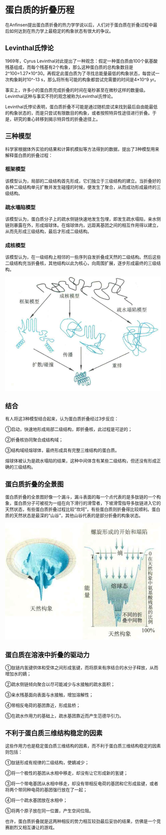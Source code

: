 # 蛋白质的折叠历程

在Anfinsen提出蛋白质折叠的热力学学说以后，人们对于蛋白质在折叠过程中最后如何达到在热力学上最稳定的构象状态有很大的争议。

## Levinthal氏悖论

1969年，Cyrus Levinthal对此提出了一种观念：假定一种蛋白质由100个氨基酸残基组成，而每个残基有2个构象，那么这种蛋白质的总构象数目是2^100=1.27×10^30。再假定此蛋白质为了寻找总能量最低的构象状态，每尝试一次构象耗时10^-13 s，那么将所有可能的构象都尝试完需要的时间是4×10^9 yr。

事实上，许多小的蛋白质完成折叠的时间在毫秒甚至在微秒这样的数量级。Levinthal这种与事实不符的观念被称为Levinthal氏悖论。

Levinthal氏悖论表明，蛋白质折叠不可能是通过随机尝试来找到最后自由能最低的构象状态的，而是只尝试有限数目的构象，或者按照特异性途径进行折叠。于是，研究的重心转移到揭示特异性的折叠途径上。

## 三种模型

科学家根据体外实验的结果和计算机模拟等方法得到的数据，提出了3种模型用来解释蛋白质的折叠过程：

### 框架模型

该模型认为，局部的二级结构首先形成，它们独立于三级结构的建立。当折叠好的各种二级结构单元扩散并发生碰撞的时候，便发生了聚合，从而成功形成最终的三级结构。

### 疏水塌陷模型

该模型认为，蛋白质分子上的疏水侧链快速地发生包埋，即发生疏水塌陷，亲水侧链则暴露在外，形成熔球体。在熔球体内，远距离基团之间的相互作用得以建立，从而先形成三级结构，最后才形成二级结构。

### 成核模型

该模型认为，在一级结构上相邻的一些序列自发折叠成天然的二级结构。然后这些二级结构充当折叠核，其他结构以此为核心，向周围扩展，逐步形成最终的三级结构。

![](2.1.png)

## 结合

有人将这3种模型结合起来，认为蛋白质折叠经过3步反应：

①启动，快速地形成局部二级结构，即折叠核，此过程是可逆的；

②折叠核协同聚合成结构域；

③结构域经熔球体，最终形成具有完整三维结构的蛋白质。

熔球体被认为是疏水塌陷的结果，这种中间体含有某些二级结构，但还没有形成正确的三级结构。

## 蛋白质折叠的全景图

蛋白质折叠的全景图好像一个漏斗，漏斗表面的每一个点代表的是多肽链的一个构象，蛋白质分子可被视为一组在向下滑行的滑雪者，下坡滑雪指导多肽链进入它的天然状态，有些蛋白质折叠过程比较“坎坷”，有些蛋白质则折叠得比较顺利。蛋白质的天然状态是最深的“山谷”，其他山谷代表的是部分折叠的构象状态。

![](2.2.png)

## 蛋白质在溶液中折叠的驱动力

①肽链内氢键供体和受体之间形成氢键，而将原来有序结合的水分子释放，从而增加水的嫡；

②疏水侧链倾向聚合以尽可能减少与水接触的疏水面积；

③亲水残基面向表面与水接触，增加溶解性；

④带相反电荷的基团靠近，形成盐桥；

⑤在疏水作用力的基础上，疏水基团靠近而产生范德华引力。

## 不利于蛋白质三维结构稳定的因素

这些作用力也是稳定蛋白质三维结构的因素，而不利于蛋白质三维结构稳定的因素则包括：

①肽链形成有规律的二级结构，使嫡减少；

②将一个极性的基团从水相中移走，却没有让它形成新的氢键；

③将一个带电基团从水相中移走，却没有带相反电荷的基团和它形成盐键，或者将两个带同种电荷的基团强行放在了一起；

④将一个疏水基团放在水相中；

⑤将两个原子放在同一位置，产生空间位阻。

也许，蛋白质折叠就是这两种相反的势力相互较劲最后妥协的结果，仿佛是一个竞赛剧烈又相互谦让的游戏。